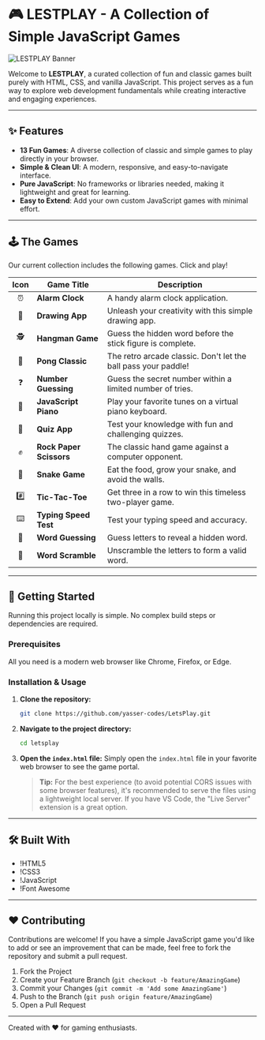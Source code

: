 # 🎮 LESTPLAY - A Collection of Simple JavaScript Games

![LESTPLAY Banner](https://img.freepik.com/free-vector/play-vibrant-gradient-typography_53876-93868.jpg?t=st=1757276917~exp=1757280517~hmac=b5aaac93322d082a1afb12d422e32ce5f0d9167915abe45e47e2c3a0ac1bf551&w=1060)

Welcome to **LESTPLAY**, a curated collection of fun and classic games built purely with HTML, CSS, and vanilla JavaScript. This project serves as a fun way to explore web development fundamentals while creating interactive and engaging experiences.

---

## ✨ Features

- **13 Fun Games**: A diverse collection of classic and simple games to play directly in your browser.
- **Simple & Clean UI**: A modern, responsive, and easy-to-navigate interface.
- **Pure JavaScript**: No frameworks or libraries needed, making it lightweight and great for learning.
- **Easy to Extend**: Add your own custom JavaScript games with minimal effort.

---

## 🕹️ The Games

Our current collection includes the following games. Click and play!

| Icon | Game Title          | Description                                                      |
| :--: | ------------------- | ---------------------------------------------------------------- |
| ⏰  | **Alarm Clock**       | A handy alarm clock application.                                 |
| 🎨  | **Drawing App**       | Unleash your creativity with this simple drawing app.            |
| 🕵️  | **Hangman Game**      | Guess the hidden word before the stick figure is complete.       |
| 🏓  | **Pong Classic**      | The retro arcade classic. Don't let the ball pass your paddle!   |
| ❓  | **Number Guessing**   | Guess the secret number within a limited number of tries.        |
| 🎹  | **JavaScript Piano**  | Play your favorite tunes on a virtual piano keyboard.            |
| 🧠  | **Quiz App**          | Test your knowledge with fun and challenging quizzes.            |
| ✊  | **Rock Paper Scissors**| The classic hand game against a computer opponent.              |
| 🐍  | **Snake Game**        | Eat the food, grow your snake, and avoid the walls.              |
| #️⃣  | **Tic-Tac-Toe**       | Get three in a row to win this timeless two-player game.         |
| ⌨️  | **Typing Speed Test** | Test your typing speed and accuracy.                             |
| 📝  | **Word Guessing**     | Guess letters to reveal a hidden word.                           |
| 🔄  | **Word Scramble**     | Unscramble the letters to form a valid word.                     |

---

## 🚀 Getting Started

Running this project locally is simple. No complex build steps or dependencies are required.

### Prerequisites

All you need is a modern web browser like Chrome, Firefox, or Edge.

### Installation & Usage

1.  **Clone the repository:**
    ```sh
    git clone https://github.com/yasser-codes/LetsPlay.git
    ```

2.  **Navigate to the project directory:**
    ```sh
    cd letsplay
    ```

3.  **Open the `index.html` file:**
    Simply open the `index.html` file in your favorite web browser to see the game portal.

    > **Tip:** For the best experience (to avoid potential CORS issues with some browser features), it's recommended to serve the files using a lightweight local server. If you have VS Code, the "Live Server" extension is a great option.

---

## 🛠️ Built With

- !HTML5
- !CSS3
- !JavaScript
- !Font Awesome

---

## ❤️ Contributing

Contributions are welcome! If you have a simple JavaScript game you'd like to add or see an improvement that can be made, feel free to fork the repository and submit a pull request.

1.  Fork the Project
2.  Create your Feature Branch (`git checkout -b feature/AmazingGame`)
3.  Commit your Changes (`git commit -m 'Add some AmazingGame'`)
4.  Push to the Branch (`git push origin feature/AmazingGame`)
5.  Open a Pull Request

---

Created with ❤️ for gaming enthusiasts.
